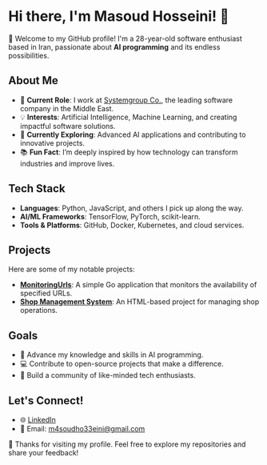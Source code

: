 # Hi there, I'm Masoud Hosseini! 👋

🎉 Welcome to my GitHub profile! I'm a 28-year-old software enthusiast based in Iran, passionate about **AI programming** and its endless possibilities.

## About Me
- 💼 **Current Role**: I work at [Systemgroup Co.](https://www.systemgroup.net/), the leading software company in the Middle East.
- 💡 **Interests**: Artificial Intelligence, Machine Learning, and creating impactful software solutions.
- 🌱 **Currently Exploring**: Advanced AI applications and contributing to innovative projects.
- 📚 **Fun Fact**: I’m deeply inspired by how technology can transform industries and improve lives.

## Tech Stack
- **Languages**: Python, JavaScript, and others I pick up along the way.
- **AI/ML Frameworks**: TensorFlow, PyTorch, scikit-learn.
- **Tools & Platforms**: GitHub, Docker, Kubernetes, and cloud services.

## Projects
Here are some of my notable projects:

- **[MonitoringUrls](https://github.com/Theruid/MonitoringUrls)**: A simple Go application that monitors the availability of specified URLs.  
- **[Shop Management System](https://github.com/Theruid/Shop-management-system)**: An HTML-based project for managing shop operations.

## Goals
- 🚀 Advance my knowledge and skills in AI programming.
- 💻 Contribute to open-source projects that make a difference.
- 🌟 Build a community of like-minded tech enthusiasts.

## Let's Connect!
- 🌐 [LinkedIn](https://www.linkedin.com/in/masoud-hosseini-49a99123)
- 📧 Email: m4soudho33eini@gmail.com

💖 Thanks for visiting my profile. Feel free to explore my repositories and share your feedback!

